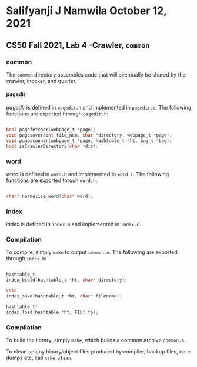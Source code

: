 # Salifyanji J Namwila October 12, 2021
## CS50 Fall 2021, Lab 4 -Crawler, `common`

### common 

The `common` directory assembles code that will eventually be shared by the crawler, indexer, and querier.

#### pagedir

*pagedir* is defined in `pagedir.h` and implemented in `pagedir.c`. The following functions are exported through `pagedir.h`:

```c

bool pagefetcher(webpage_t *page);
void pagesaver(int file_num, char *directory, webpage_t *page);
void pagescanner(webpage_t *page, hashtable_t *ht, bag_t *bag);
bool isCrawlerDirectory(char *dir);
```

### word
*word* is defined in `word.h` and implemented in `word.c`. The following functions are exported throuh `word.h`:

```c

char* normalize_word(char* word);
```

### index
*index* is defined in `index.h` and implemented in `index.c`.
### Compilation

To compile, simply `make` to output `common.o`. The following are exported through `index.h`:

```c

hashtable_t
index_biuld(hashtable_t *ht, char* directory);

void
index_save(hashtable_t *ht, char* filename);

hashtable_t*
index_load(hashtable *ht, FIL* fp);
```

### Compilation 

To build the library, simply `make`, which builds a common archive `common.a`.

To clean up any binary/object files produced by compiler, backup files, core dumps etc, call `make clean`.